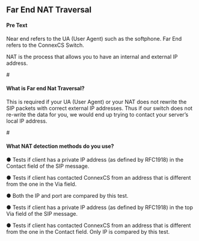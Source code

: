 <h2>Far End NAT Traversal</h2>

<h4><b>Pre Text</b></h4>

Near end refers to the UA (User Agent) such as the softphone. Far End refers to the ConnexCS Switch.

NAT is the process that allows you to have an internal and external IP address.

#<h4><b>What is Far end Nat Traversal?</b></h4>

This is required if your UA (User Agent) or your NAT does not rewrite the SIP packets with correct external IP addresses. Thus if our switch does not re-write the data for you, we would end up trying to contact your server’s local IP address.

#<h4><b>What NAT detection methods do you use?</b></h4>

&#x25cf; Tests if client has a private IP address (as defined by RFC1918) in the Contact field of the SIP message.

&#x25cf; Tests if client has contacted ConnexCS from an address that is different from the one in the Via field. 

&#x25cf; Both the IP and port are compared by this test.

&#x25cf; Tests if client has a private IP address (as defined by RFC1918) in the top Via field of the SIP message.

&#x25cf; Tests if client has contacted ConnexCS from an address that is different from the one in the Contact field. Only IP is compared             by this test.
